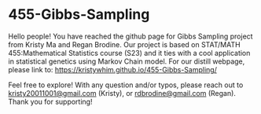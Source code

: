 # 455-Gibbs-Sampling

Hello people! You have reached the github page for Gibbs Sampling project from Kristy Ma and Regan Brodine. Our project is based on STAT/MATH 455:Mathematical Statistics course (S23) and it ties with a cool application in statistical genetics using Markov Chain model. For our distill webpage, please link to: https://kristywhim.github.io/455-Gibbs-Sampling/

Feel free to explore! With any question and/or typos, please reach out to kristy20011001@gmail.com (Kristy), or rdbrodine@gmail.com (Regan). Thank you for supporting!
